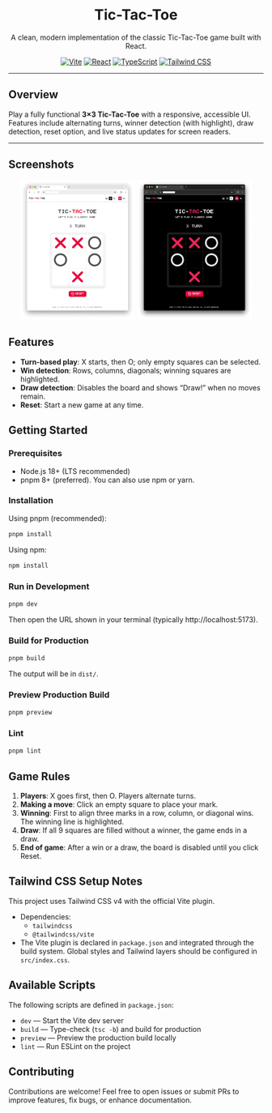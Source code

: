 <div align="center">
  <h1>Tic-Tac-Toe</h1>
  <p align="center">
    A clean, modern implementation of the classic Tic-Tac-Toe game built with React.
  </p>

[![Vite](https://img.shields.io/badge/Vite-646CFF?style=for-the-badge&logo=vite&logoColor=white)](https://vitejs.dev/)
[![React](https://img.shields.io/badge/React-20232A?style=for-the-badge&logo=react&logoColor=61DAFB)](https://react.dev/)
[![TypeScript](https://img.shields.io/badge/TypeScript-3178C6?style=for-the-badge&logo=typescript&logoColor=white)](https://www.typescriptlang.org/)
[![Tailwind CSS](https://img.shields.io/badge/TailwindCSS-06B6D4?style=for-the-badge&logo=tailwindcss&logoColor=white)](https://tailwindcss.com/)

</div>

---

## Overview

Play a fully functional **3×3 Tic-Tac-Toe** with a responsive, accessible UI.  
Features include alternating turns, winner detection (with highlight), draw detection, reset option, and live status updates for screen readers.

---

## Screenshots

<div align="center">
  <img src="./screenshots/light.webp" alt="Tic-Tac-Toe light" width="45%"/>
  <img src="./screenshots/dark.webp" alt="Tic-Tac-Toe dark" width="45%"/>
</div>

## Features

- **Turn-based play**: X starts, then O; only empty squares can be selected.
- **Win detection**: Rows, columns, diagonals; winning squares are highlighted.
- **Draw detection**: Disables the board and shows “Draw!” when no moves remain.
- **Reset**: Start a new game at any time.

## Getting Started

### Prerequisites

- Node.js 18+ (LTS recommended)
- pnpm 8+ (preferred). You can also use npm or yarn.

### Installation

Using pnpm (recommended):

```bash
pnpm install
```

Using npm:

```bash
npm install
```

### Run in Development

```bash
pnpm dev
```

Then open the URL shown in your terminal (typically http://localhost:5173).

### Build for Production

```bash
pnpm build
```

The output will be in `dist/`.

### Preview Production Build

```bash
pnpm preview
```

### Lint

```bash
pnpm lint
```

## Game Rules

1. **Players**: X goes first, then O. Players alternate turns.
2. **Making a move**: Click an empty square to place your mark.
3. **Winning**: First to align three marks in a row, column, or diagonal wins. The winning line is highlighted.
4. **Draw**: If all 9 squares are filled without a winner, the game ends in a draw.
5. **End of game**: After a win or a draw, the board is disabled until you click Reset.

## Tailwind CSS Setup Notes

This project uses Tailwind CSS v4 with the official Vite plugin.

- Dependencies:
  - `tailwindcss`
  - `@tailwindcss/vite`
- The Vite plugin is declared in `package.json` and integrated through the build system. Global styles and Tailwind layers should be configured in `src/index.css`.

## Available Scripts

The following scripts are defined in `package.json`:

- `dev` — Start the Vite dev server
- `build` — Type-check (`tsc -b`) and build for production
- `preview` — Preview the production build locally
- `lint` — Run ESLint on the project

## Contributing

Contributions are welcome! Feel free to open issues or submit PRs to improve features, fix bugs, or enhance documentation.
